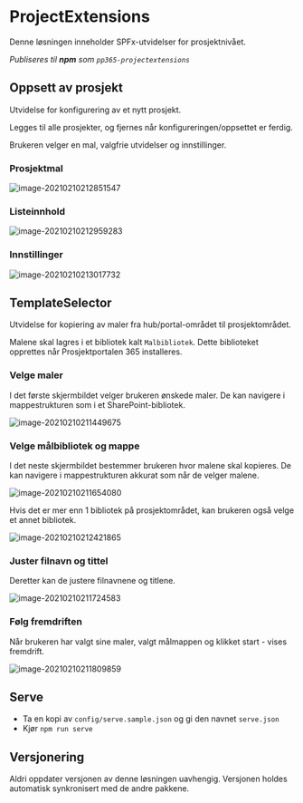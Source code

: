 # ProjectExtensions

Denne løsningen inneholder SPFx-utvidelser for prosjektnivået.

_Publiseres til **npm** som `pp365-projectextensions`_

## Oppsett av prosjekt

Utvidelse for konfigurering av et nytt prosjekt.

Legges til alle prosjekter, og fjernes når konfigureringen/oppsettet er ferdig.

Brukeren velger en mal, valgfrie utvidelser og innstillinger.

### Prosjektmal

![image-20210210212851547](assets/image-20210210212851547.png)

### Listeinnhold

![image-20210210212959283](assets/image-20210210212959283.png)

### Innstillinger

![image-20210210213017732](assets/image-20210210213017732.png)

## TemplateSelector

Utvidelse for kopiering av maler fra hub/portal-området til prosjektområdet.

Malene skal lagres i et bibliotek kalt `Malbibliotek`. Dette biblioteket opprettes når Prosjektportalen 365 installeres.

### Velge maler

I det første skjermbildet velger brukeren ønskede maler. De kan navigere i mappestrukturen som i et SharePoint-bibliotek.

![image-20210210211449675](assets/image-20210210211449675.png)

### Velge målbibliotek og mappe

I det neste skjermbildet bestemmer brukeren hvor malene skal kopieres. De kan navigere i mappestrukturen akkurat som når de velger malene.

![image-20210210211654080](assets/image-20210210211654080.png)

Hvis det er mer enn 1 bibliotek på prosjektområdet, kan brukeren også velge et annet bibliotek.

![image-20210210212421865](assets/image-20210210212421865.png)

### Juster filnavn og tittel

Deretter kan de justere filnavnene og titlene.

![image-20210210211724583](assets/image-20210210211724583.png)

### Følg fremdriften

Når brukeren har valgt sine maler, valgt målmappen og klikket start - vises fremdrift.

![image-20210210211809859](assets/image-20210210211809859.png)

## Serve

- Ta en kopi av `config/serve.sample.json` og gi den navnet `serve.json`
- Kjør `npm run serve`

## Versjonering

Aldri oppdater versjonen av denne løsningen uavhengig. Versjonen holdes automatisk synkronisert med de andre pakkene.
